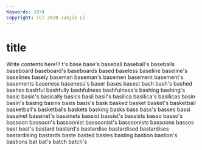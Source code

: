 ```yaml
---
Keywords: 1934
Copyright: (C) 2020 Junjie Li
---
```


# title

Write contents here!!!
t's
base 
base's 
baseball 
baseball's 
baseballs 
baseboard 
baseboard's 
baseboards 
based 
baseless
baseline 
baseline's 
baselines 
basely 
baseman 
baseman's 
basemen 
basement 
basement's 
basements
baseness 
baseness's 
baser 
bases 
basest 
bash 
bash's 
bashed 
bashes 
bashful
bashfully 
bashfulness 
bashfulness's 
bashing 
bashing's 
basic 
basic's 
basically 
basics 
basil
basil's 
basilica 
basilica's 
basilicas 
basin 
basin's 
basing 
basins 
basis 
basis's
bask 
basked 
basket 
basket's 
basketball 
basketball's 
basketballs 
baskets 
basking 
basks
bass 
bass's 
basses 
bassi 
bassinet 
bassinet's 
bassinets 
bassist 
bassist's 
bassists
basso 
basso's 
bassoon 
bassoon's 
bassoonist 
bassoonist's 
bassoonists 
bassoons 
bassos 
bast
bast's 
bastard 
bastard's 
bastardise 
bastardised 
bastardises 
bastardising 
bastards 
baste 
basted
bastes 
basting 
bastion 
bastion's 
bastions 
bat 
bat's 
batch 
batch's 

